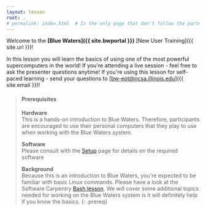 ```yaml
---
layout: lesson
root: .
# permalink: index.html  # Is the only page that don't follow the partner /:path/index.html
---
```

Welcome to the **[Blue Waters]({{ site.bwportal }})** [New User Training]({{ site.url }})!

In this lesson you will learn the basics of using one of the most powerful supercomputers in the
world!  If you're attending a live session - feel free to ask the presenter questions
anytime!  If you're using this lesson for self-paced learning - send your questions to
[bw-eot@ncsa.illinois.edu]({{ site.email }})!

> #### Prerequisites
>
> **Hardware**<br />
> This is a hands-on introduction to Blue Waters.
> Therefore, participants are encouraged to use their personal computers that they play to
> use when working with the Blue Waters system.
>
> **Software**<br />
> Please consult with the [Setup](setup) page for details on the required software
>
> **Background**<br />
> Because this is an introduction to Blue Waters, you're expected to be familiar with
> basic Linux commands.
> Please have a look at the Software Carpentry
> [Bash lesson](https://swcarpentry.github.io/shell-novice/).
> We will cover some additional topics needed for working on the Blue Waters system is it will definitely help if you know the basics.
{: .prereq}
